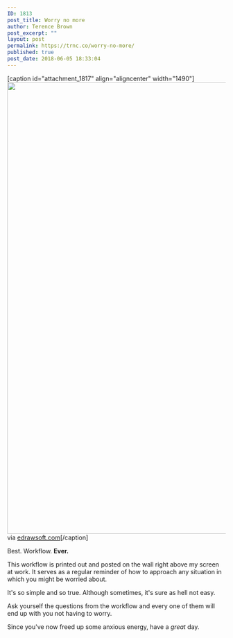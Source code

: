 ```yaml
---
ID: 1813
post_title: Worry no more
author: Terence Brown
post_excerpt: ""
layout: post
permalink: https://trnc.co/worry-no-more/
published: true
post_date: 2018-06-05 18:33:04
---
```

[caption id="attachment_1817" align="aligncenter" width="1490"]<img src="https://trnc.co/wp-content/uploads/2018/06/no_worry_workflow.png" alt="" width="1490" height="1042" class="size-full wp-image-1817" /> via <a href="https://www.edrawsoft.com/templates/pdf/have-problem-flowchart.pdf">edrawsoft.com</a>[/caption]

Best. Workflow. <strong>Ever.</strong>

This workflow is printed out and posted on the wall right above my screen at work. It serves as a regular reminder of how to approach any situation in which you might be worried about.

It's so simple and so true. Although sometimes, it's sure as hell not easy.

Ask yourself the questions from the workflow and every one of them will end up with you not having to worry.

Since you've now freed up some anxious energy, have a <em>great</em> day.